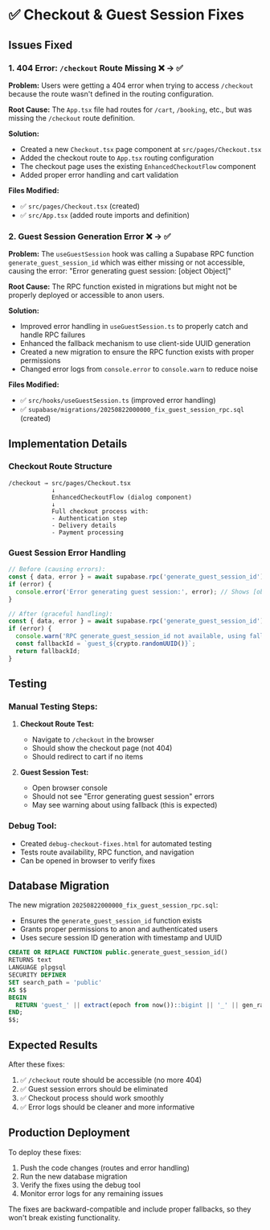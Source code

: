 # ✅ Checkout & Guest Session Fixes

## Issues Fixed

### 1. 404 Error: `/checkout` Route Missing ❌ → ✅

**Problem:** Users were getting a 404 error when trying to access `/checkout` because the route wasn't defined in the routing configuration.

**Root Cause:** The `App.tsx` file had routes for `/cart`, `/booking`, etc., but was missing the `/checkout` route definition.

**Solution:**
- Created a new `Checkout.tsx` page component at `src/pages/Checkout.tsx`
- Added the checkout route to `App.tsx` routing configuration
- The checkout page uses the existing `EnhancedCheckoutFlow` component
- Added proper error handling and cart validation

**Files Modified:**
- ✅ `src/pages/Checkout.tsx` (created)
- ✅ `src/App.tsx` (added route imports and definition)

### 2. Guest Session Generation Error ❌ → ✅

**Problem:** The `useGuestSession` hook was calling a Supabase RPC function `generate_guest_session_id` which was either missing or not accessible, causing the error: "Error generating guest session: [object Object]"

**Root Cause:** The RPC function existed in migrations but might not be properly deployed or accessible to anon users.

**Solution:**
- Improved error handling in `useGuestSession.ts` to properly catch and handle RPC failures
- Enhanced the fallback mechanism to use client-side UUID generation
- Created a new migration to ensure the RPC function exists with proper permissions
- Changed error logs from `console.error` to `console.warn` to reduce noise

**Files Modified:**
- ✅ `src/hooks/useGuestSession.ts` (improved error handling)
- ✅ `supabase/migrations/20250822000000_fix_guest_session_rpc.sql` (created)

## Implementation Details

### Checkout Route Structure
```
/checkout → src/pages/Checkout.tsx
            ↓
            EnhancedCheckoutFlow (dialog component)
            ↓
            Full checkout process with:
            - Authentication step
            - Delivery details
            - Payment processing
```

### Guest Session Error Handling
```javascript
// Before (causing errors):
const { data, error } = await supabase.rpc('generate_guest_session_id');
if (error) {
  console.error('Error generating guest session:', error); // Shows [object Object]
}

// After (graceful handling):
const { data, error } = await supabase.rpc('generate_guest_session_id');
if (error) {
  console.warn('RPC generate_guest_session_id not available, using fallback:', error.message);
  const fallbackId = `guest_${crypto.randomUUID()}`;
  return fallbackId;
}
```

## Testing

### Manual Testing Steps:
1. **Checkout Route Test:**
   - Navigate to `/checkout` in the browser
   - Should show the checkout page (not 404)
   - Should redirect to cart if no items

2. **Guest Session Test:**
   - Open browser console
   - Should not see "Error generating guest session" errors
   - May see warning about using fallback (this is expected)

### Debug Tool:
- Created `debug-checkout-fixes.html` for automated testing
- Tests route availability, RPC function, and navigation
- Can be opened in browser to verify fixes

## Database Migration

The new migration `20250822000000_fix_guest_session_rpc.sql`:
- Ensures the `generate_guest_session_id` function exists
- Grants proper permissions to anon and authenticated users
- Uses secure session ID generation with timestamp and UUID

```sql
CREATE OR REPLACE FUNCTION public.generate_guest_session_id()
RETURNS text
LANGUAGE plpgsql
SECURITY DEFINER
SET search_path = 'public'
AS $$
BEGIN
  RETURN 'guest_' || extract(epoch from now())::bigint || '_' || gen_random_uuid()::text;
END;
$$;
```

## Expected Results

After these fixes:
1. ✅ `/checkout` route should be accessible (no more 404)
2. ✅ Guest session errors should be eliminated
3. ✅ Checkout process should work smoothly
4. ✅ Error logs should be cleaner and more informative

## Production Deployment

To deploy these fixes:
1. Push the code changes (routes and error handling)
2. Run the new database migration
3. Verify the fixes using the debug tool
4. Monitor error logs for any remaining issues

The fixes are backward-compatible and include proper fallbacks, so they won't break existing functionality.
